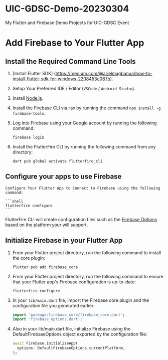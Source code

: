 # UIC-GDSC-Demo-20230304
My Flutter and Firebase Demo Projects for UIC-GDSC Event


# Add Firebase to Your Flutter App

## Install the Required Command Line Tools

1. [Install Flutter SDK] (https://medium.com/@arielmagbanua/how-to-install-flutter-sdk-for-windows-2208453e067b).

2. Setup Your Preferred IDE / Editor (`VSCode` / `Android Studio`).

3. Install [Node.js](https://nodejs.org/en/).

4. Install the Firebase CLI via `npm` by running the command `npm install -g firebase-tools`.

5. Log into Firebase using your Google account by running the following command:
    
    ```shell
    firebase login
    ```

6. Install the FlutterFire CLI by running the following command from any directory:
    
    ```shell
    dart pub global activate flutterfire_cli
    ```

## Configure your apps to use Firebase

    Configure Your Flutter App to Connect to Firebase using the following command:
    
    ```shell
    flutterfire configure
    ```
   
   FlutterFire CLI will create configuration files such as the [Firebase Options](#firebase-options) based on the platform your will support.

## Initialize Firebase in your Flutter App

1. From your Flutter project directory, run the following command to install the core plugin:
    
    ```shell
    flutter pub add firebase_core
    ```

2. From your Flutter project directory, run the following command to ensure that your Flutter app's Firebase configuration is up-to-date:
    ```shell
    flutterfire configure
    ```

3. In your `lib/main.dart` file, import the Firebase core plugin and the configuration file you generated earlier:
    ```dart
    import 'package:firebase_core/firebase_core.dart';
    import 'firebase_options.dart';
    ```

4. Also in your lib/main.dart file, initialize Firebase using the DefaultFirebaseOptions object exported by the configuration file:
    ```dart
    await Firebase.initializeApp(
      options: DefaultFirebaseOptions.currentPlatform,
    );
    ```
